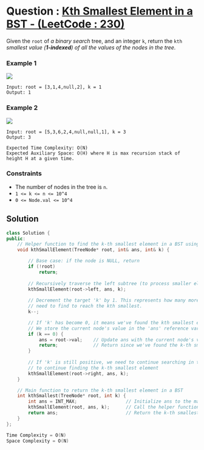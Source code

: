 # Question : [Kth Smallest Element in a BST - (LeetCode : 230)](https://leetcode.com/problems/kth-smallest-element-in-a-bst/description/)

Given the `root` of *a binary search* tree, and an integer `k`, return the `kth` *smallest value (**1-indexed**) of all the values of the nodes in the tree.*

### Example 1
![](https://assets.leetcode.com/uploads/2021/01/28/kthtree1.jpg)

```
Input: root = [3,1,4,null,2], k = 1
Output: 1
```

### Example 2
![](https://assets.leetcode.com/uploads/2021/01/28/kthtree2.jpg)

```
Input: root = [5,3,6,2,4,null,null,1], k = 3
Output: 3
```

```
Expected Time Complexity: O(N)
Expected Auxiliary Space: O(H) where H is max recursion stack of height H at a given time.
```

### Constraints
- The number of nodes in the tree is `n`.
- `1 <= k <= n <= 10^4`
- `0 <= Node.val <= 10^4`

## Solution

```Cpp
class Solution {
public:
    // Helper function to find the k-th smallest element in a BST using in-order traversal
    void kthSmallElement(TreeNode* root, int& ans, int& k) {

        // Base case: if the node is NULL, return
        if (!root)
            return;
        
        // Recursively traverse the left subtree (to process smaller elements first)
        kthSmallElement(root->left, ans, k);
        
        // Decrement the target 'k' by 1. This represents how many more elements we
        // need to find to reach the kth smallest.
        k--;

        // If 'k' has become 0, it means we've found the kth smallest element 
        // We store the current node's value in the 'ans' reference variable and return to stop further processing.
        if (k == 0) {
            ans = root->val;    // Update ans with the current node's value if k is zero
            return;             // Return since we've found the k-th smallest element
        }
        
        // If 'k' is still positive, we need to continue searching in the right subtree
        // to continue finding the k-th smallest element
        kthSmallElement(root->right, ans, k);
    }

    // Main function to return the k-th smallest element in a BST
    int kthSmallest(TreeNode* root, int k) {
        int ans = INT_MAX;                  // Initialize ans to the maximum possible integer value
        kthSmallElement(root, ans, k);      // Call the helper function to find the k-th smallest element
        return ans;                         // Return the k-th smallest element
    }
};

Time Complexity = O(N)
Space Complexity = O(N)
```